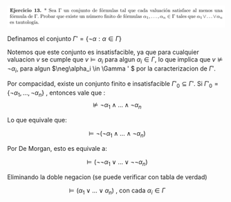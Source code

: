 ![Sample Image](image.png)  

Definamos el conjunto $\Gamma ' = \{\neg\alpha :\alpha \in \Gamma\}$  

Notemos que este conjunto es insatisfacible, ya que para cualquier valuacion
$v$ se cumple que $v \vDash \alpha_i$ para algun $\alpha_i \in \Gamma$, lo que implica que
$v \nvDash \neg\alpha_i$, para algun $\neg\alpha_i \in \Gamma ' $ por la 
caracterizacion de $\Gamma '$.

Por compacidad, existe un conjunto finito e insatisfacible 
$\Gamma'_0 \subseteq \Gamma'$. Si $\Gamma'_0 = \{\neg\alpha_1, \ldots, \neg\alpha_n\}$
, entonces vale que  :
 $$\nvDash \neg\alpha_1 \wedge \ldots \wedge \neg\alpha_n$$ 
 
Lo que equivale que:

$$\vDash \neg(\neg\alpha_1 \wedge \ldots \wedge \neg\alpha_n)$$

Por De Morgan, esto es equivale a:

$$\vDash (\neg\neg\alpha_1 \lor \ldots \lor \neg\neg\alpha_n)$$

Eliminando la doble negacion (se puede verificar con tabla de verdad)

$$\vDash (\alpha_1 \lor \ldots \lor \alpha_n) \text{ , con cada } \alpha_i \in \Gamma$$

